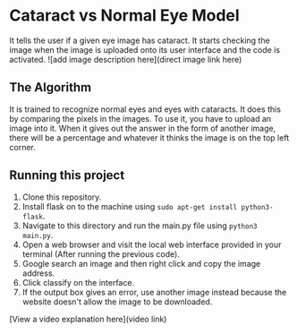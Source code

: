 # Cataract vs Normal Eye Model

It tells the user if a given eye image has cataract. It starts checking the image when the image is uploaded onto its user interface and the code is activated.
![add image description here](direct image link here)

## The Algorithm

It is trained to recognize normal eyes and eyes with cataracts. It does this by comparing the pixels in the images. To use it, you have to upload an image into it. When it gives out the answer in the form of another image, there will be a percentage and whatever it thinks the image is on the top left corner.

## Running this project

1. Clone this repository.
2. Install flask on to the machine using `sudo apt-get install python3-flask`.
3. Navigate to this directory and run the main.py file using `python3 main.py`.
4. Open a web browser and visit the local web interface provided in your terminal (After running the previous code).
5. Google search an image and then right click and copy the image address.
6. Click classify on the interface.
7. If the output box gives an error, use another image instead because the website doesn't allow the image to be downloaded.

[View a video explanation here](video link)
